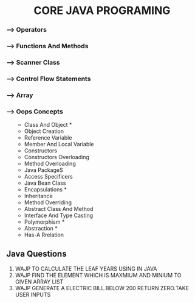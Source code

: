 <h1 align="center">CORE JAVA PROGRAMING</h1>

<h3>--> Operators</h3>
<h3>--> Functions And Methods</h3>
<h3>--> Scanner Class</h3>
<h3>--> Control Flow Statements</h3>
<h3>--> Array</h3>
<h3>--> Oops Concepts</h3>
<ul>
  <ul>
   <li>Class And Object *</li>
   <li>Object Creation</li>
   <li>Reference Variable</li>
   <li>Member And Local Variable</li>
   <li>Constructors</li>
   <li>Constructors Overloading</li>
   <li>Method Overloading</li>
   <li>Java PackageS</li>
   <li>Access Specificers</li>
   <li>Java Bean Class</li>
   <li>Encapsulations *</li>
   <li>Inheritance</li>
   <li>Method Overriding</li>
   <li>Abstract Class And Method</li>
   <li>Interface And Type Casting</li>
   <li>Polymorphism *</li>
   <li>Abstraction *</li>
   <li>Has-A Rrelation </li> 
  </ul>
</ul>


<h2  >Java Questions</h2>
<ol type="square" >
  <li>WAJP TO CALCULATE THE LEAF YEARS USING IN JAVA</li>
  <li> WAJP FIND THE ELEMENT WHICH IS MAXMIUM AND MINIUM TO GIVEN ARRAY LIST</li>
  <li> WAJP GENERATE A ELECTRIC BILL.BELOW 200 RETURN ZERO.TAKE USER INPUTS </li>
</ol>


